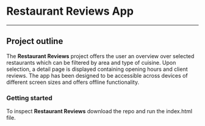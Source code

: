 # Restaurant Reviews App
---
## Project outline

The **Restaurant Reviews** project offers the user an overview over selected restaurants which can be filtered by area and type of cuisine. Upon selection, a detail page is displayed containing opening hours and client reviews. The app has been designed to be accessible across devices of different screen sizes and offers offline functionality.

### Getting started

To inspect **Restaurant Reviews** download the repo and run the index.html file.